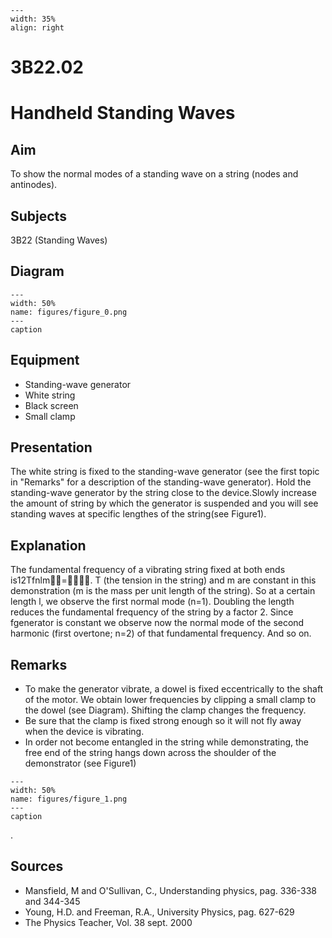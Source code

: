 
```{figure} /figures/busy.png
---
width: 35%
align: right
```
# 3B22.02 
  # Handheld Standing Waves 
    
  
## Aim   
 To show the normal modes of a standing wave on a string (nodes and antinodes).    
  
## Subjects   
 3B22 (Standing Waves)   
  
## Diagram   
   
```{figure} figures/figure_0.png  
---  
width: 50%  
name: figures/figure_0.png  
---  
caption  
``` 
      
  
## Equipment   
 
 *  Standing-wave generator 
 *  White string 
 *  Black screen 
 *  Small clamp
     
  
## Presentation   
 The white string is fixed to the standing-wave generator (see the first topic in "Remarks" for a description of the standing-wave generator). Hold the standing-wave generator by the string close to the device.Slowly increase the amount of string by which the generator is suspended and you will see standing waves at specific lengthes of the string(see Figure1).    
  
## Explanation   
 The fundamental frequency of a vibrating string fixed at both ends is12Tfnlm=. T (the tension in the string) and m are constant in this demonstration (m is the mass per unit length of the string). So at a certain length l, we observe the first normal mode (n=1). Doubling the length reduces the fundamental frequency of the string by a factor 2. Since fgenerator is constant we observe now the normal mode of the second harmonic (first overtone; n=2) of that fundamental frequency. And so on.    
  
## Remarks   
 
 *  To make the generator vibrate, a dowel is fixed eccentrically to the shaft of the motor. We obtain lower frequencies by clipping a small clamp to the dowel (see Diagram). Shifting the clamp changes the frequency. 
 *  Be sure that the clamp is fixed strong enough so it will not fly away when the device is vibrating. 
 *  In order not become entangled in the string while demonstrating, the free end of the string hangs down across the shoulder of the demonstrator (see Figure1)   
```{figure} figures/figure_1.png  
---  
width: 50%  
name: figures/figure_1.png  
---  
caption  
``` 
 .
   
  
## Sources   
 
 *  Mansfield, M and O'Sullivan, C., Understanding physics, pag. 336-338 and 344-345 
 *  Young, H.D. and Freeman, R.A., University Physics, pag. 627-629    
 *  The Physics Teacher, Vol. 38 sept. 2000
  